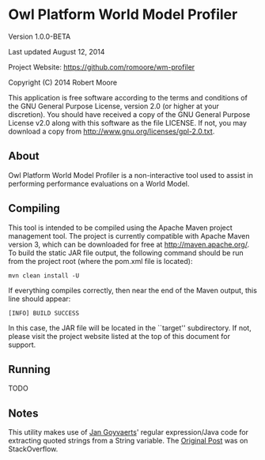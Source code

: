 Owl Platform World Model Profiler
=================================

Version 1.0.0-BETA

Last updated August 12, 2014

Project Website: <https://github.com/romoore/wm-profiler>

Copyright (C) 2014 Robert Moore

This application is free software according to the terms and conditions of
the GNU General Purpose License, version 2.0 (or higher at your discretion).
You should have received a copy of the GNU General Purpose License v2.0 along
with this software as the file LICENSE.  If not, you may download a copy from
<http://www.gnu.org/licenses/gpl-2.0.txt>.

## About ##
Owl Platform World Model Profiler is a non-interactive tool used to assist 
in performing performance evaluations on a World Model.

## Compiling ##
This tool is intended to be compiled using the Apache Maven project
management tool.  The project is currently compatible with Apache Maven
version 3, which can be downloaded for free at <http://maven.apache.org/>.
To build the static JAR file output, the following command should be run
from the project root (where the pom.xml file is located):

    mvn clean install -U

If everything compiles correctly, then near the end of the Maven output,
this line should appear:

    [INFO] BUILD SUCCESS

In this case, the JAR file will be located in the ``target'' subdirectory.
If not, please visit the project website listed at the top of this
document for support.

## Running ##
TODO

## Notes ##
This utility makes use of [Jan Goyvaerts]' regular expression/Java code for
extracting quoted strings from a String variable.  The [Original Post] was on
StackOverflow.

[Original Post]: http://stackoverflow.com/questions/366202/regex-for-splitting-a-string-using-space-when-not-surrounded-by-single-or-double
[Jan Goyvaerts]: http://stackoverflow.com/users/33358/jan-goyvaerts
